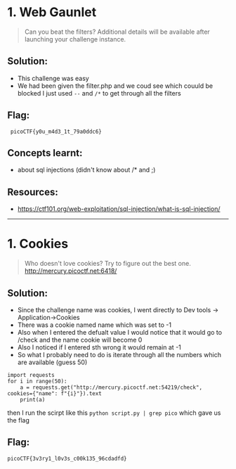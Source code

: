 # 1. Web Gaunlet

> Can you beat the filters?
Additional details will be available after launching your challenge instance.
## Solution:

- This challenge was easy
- We had been given the filter.php and we coud see which couuld be blocked 
I just used `--` and `/*` to get through all the filters


## Flag:

```
 picoCTF{y0u_m4d3_1t_79a0ddc6}
```

## Concepts learnt:

- about sql injections (didn't know about /* and ;)


## Resources:

- https://ctf101.org/web-exploitation/sql-injection/what-is-sql-injection/

***

<!-- # 1. SSTI -->
<!---->
<!-- > Put in the challenge's description here -->
<!---->
<!-- ## Solution: -->
<!---->
<!-- - Include as many steps as you can with your thought process -->
<!-- - You **must** include images such as screenshots wherever relevant. -->
<!---->
<!-- ``` -->
<!-- put codes & terminal outputs here using triple backticks -->
<!---->
<!-- you may also use ```python for python codes for example -->
<!-- ``` -->
<!---->
<!-- ## Flag: -->
<!---->
<!-- ``` -->
<!-- picoCTF{} -->
<!-- ``` -->
<!---->
<!-- ## Concepts learnt: -->
<!---->
<!-- - Include the new topics you've come across and explain them in brief -->
<!-- -  -->
<!---->
<!-- ## Notes: -->
<!---->
<!-- - Include any alternate tangents you went on while solving the challenge, including mistakes & other solutions you found. -->
<!-- -  -->
<!---->
<!-- ## Resources: -->
<!---->
<!-- - Include the resources you've referred to with links. [example hyperlink](https://google.com) -->
<!---->
<!---->
<!-- *** -->
<!---->



# 1. Cookies

> Who doesn't love cookies? Try to figure out the best one. http://mercury.picoctf.net:6418/
## Solution:

- Since the challenge name was cookies, I went directly to Dev tools -> Application->Cookies
- There was a cookie named name which was set to -1
- Also when I entered the defualt value I would notice that it would go to /check and the name cookie will become 0
- Also I noticed if I entered sth wrong it would remain at -1 
- So what I probably need to do is iterate through all the numbers which are available (guess 50)
```
import requests
for i in range(50):
    a = requests.get("http://mercury.picoctf.net:54219/check", cookies={"name": f"{i}"}).text
    print(a)

```
then I run the scirpt like this `python script.py | grep pico` which gave us the flag

## Flag:

```
picoCTF{3v3ry1_l0v3s_c00k135_96cdadfd}
```

